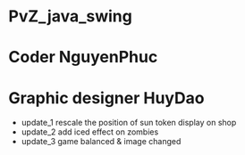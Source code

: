 # PvZ_java_swing
# Coder NguyenPhuc
# Graphic designer HuyDao
- update_1 rescale the position of sun token display on shop
- update_2 add iced effect on zombies
- update_3 game balanced & image changed
